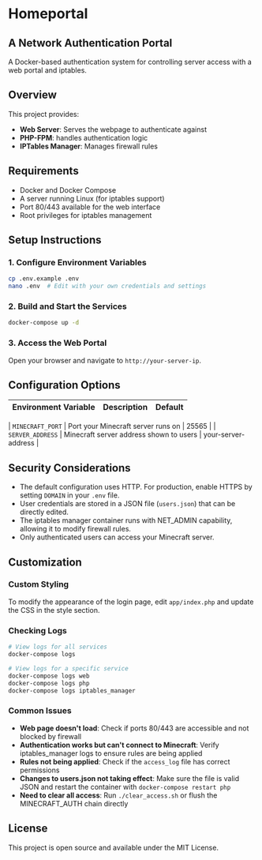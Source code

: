 # Homeportal

## A Network Authentication Portal

A Docker-based authentication system for controlling server access with a web portal and iptables.

## Overview

This project provides:

- **Web Server**: Serves the webpage to authenticate against
- **PHP-FPM**: handles authentication logic
- **IPTables Manager**: Manages firewall rules

## Requirements

- Docker and Docker Compose
- A server running Linux (for iptables support)
- Port 80/443 available for the web interface
- Root privileges for iptables management

## Setup Instructions

### 1. Configure Environment Variables

```bash
cp .env.example .env
nano .env  # Edit with your own credentials and settings
```

### 2. Build and Start the Services

```bash
docker-compose up -d
```

### 3. Access the Web Portal

Open your browser and navigate to `http://your-server-ip`.

## Configuration Options

| Environment Variable | Description | Default |
|---------------------|-------------|---------|

| `MINECRAFT_PORT` | Port your Minecraft server runs on | 25565 |
| `SERVER_ADDRESS` | Minecraft server address shown to users | your-server-address |

## Security Considerations

- The default configuration uses HTTP. For production, enable HTTPS by setting `DOMAIN` in your `.env` file.
- User credentials are stored in a JSON file (`users.json`) that can be directly edited.
- The iptables manager container runs with NET_ADMIN capability, allowing it to modify firewall rules.
- Only authenticated users can access your Minecraft server.

## Customization

### Custom Styling

To modify the appearance of the login page, edit `app/index.php` and update the CSS in the style section.


### Checking Logs

```bash
# View logs for all services
docker-compose logs

# View logs for a specific service
docker-compose logs web
docker-compose logs php
docker-compose logs iptables_manager
```

### Common Issues

- **Web page doesn't load**: Check if ports 80/443 are accessible and not blocked by firewall
- **Authentication works but can't connect to Minecraft**: Verify iptables_manager logs to ensure rules are being applied
- **Rules not being applied**: Check if the `access_log` file has correct permissions
- **Changes to users.json not taking effect**: Make sure the file is valid JSON and restart the container with `docker-compose restart php`
- **Need to clear all access**: Run `./clear_access.sh` or flush the MINECRAFT_AUTH chain directly

## License

This project is open source and available under the MIT License.
